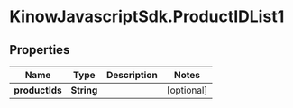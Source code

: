 # KinowJavascriptSdk.ProductIDList1

## Properties
Name | Type | Description | Notes
------------ | ------------- | ------------- | -------------
**productIds** | **String** |  | [optional] 



